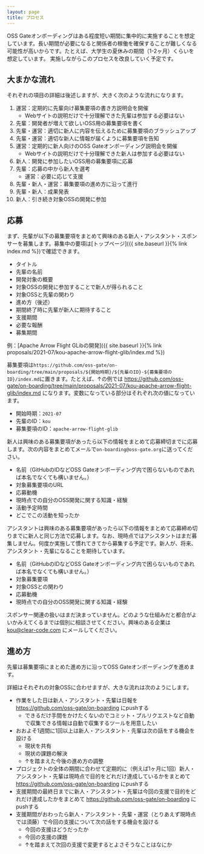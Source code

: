 ```yaml
---
layout: page
title: プロセス
---
```


OSS Gateオンボーディングはある程度短い期間に集中的に実施することを想定しています。長い期間が必要になると関係者の稼働を確保することが難しくなる可能性が高いからです。たとえば、大学生の夏休みの期間（1-2ヶ月）くらいを想定しています。
実施しながらこのプロセスを改良していく予定です。

## 大まかな流れ

それぞれの項目の詳細は後述しますが、大きく次のような流れになります。

  1. 運営：定期的に先輩向け募集要項の書き方説明会を開催
     * Webサイトの説明だけで十分理解できた先輩は参加する必要はない
  2. 先輩：開発者が増えて欲しいOSS用の募集要項を書く
  3. 先輩・運営：適切に新人に内容を伝えるために募集要項のブラッシュアップ
  4. 先輩・運営：適切な新人に情報が届くように募集要項を告知
  5. 運営：定期的に新人向けのOSS Gateオンボーディング説明会を開催
     * Webサイトの説明だけで十分理解できた新人は参加する必要はない
  6. 新人：開発に参加したいOSS用の募集要項に応募
  7. 先輩：応募の中から新人を選考
     * 運営：必要に応じて支援
  8. 先輩・新人・運営：募集要項の進め方に沿って進行
  9. 先輩・新人：成果発表
  10. 新人：引き続き対象OSSの開発に参加

## 応募

まず、先輩が以下の募集要項をまとめて興味のある新人・アシスタント・スポンサーを募集します。募集中の要項は[トップページ]({{ site.baseurl }}{% link index.md %})で確認できます。

  * タイトル
  * 先輩の名前
  * 開発対象の概要
  * 対象OSSの開発に参加することで新人が得られること
  * 対象OSSと先輩の関わり
  * 進め方（後述）
  * 期間終了時に先輩が新人に期待すること
  * 支援期間
  * 必要な報酬
  * 募集期間

例：[Apache Arrow Flight GLibの開発]({{ site.baseurl }}{% link proposals/2021-07/kou-apache-arrow-flight-glib/index.md %})

募集要項は`https://github.com/oss-gate/on-boarding/tree/main/proposals/${開始時期}/${先輩のID}-${募集要項のID}/index.md`に置きます。たとえば、↑の例では https://github.com/oss-gate/on-boarding/tree/main/proposals/2021-07/kou-apache-arrow-flight-glib/index.md になります。変数になっている部分はそれぞれ次の値になっています。

  * 開始時期：`2021-07`
  * 先輩のID：`kou`
  * 募集要項のID：`apache-arrow-flight-glib`

新人は興味のある募集要項があったら以下の情報をまとめて応募締切までに応募します。次の内容をまとめてメールで`on-boarding@oss-gate.org`に送ってください。

  * 名前（GitHubのIDなどOSS Gateオンボーディング内で困らないものであれば本名でなくても構いません。）
  * 対象募集要項のURL
  * 応募動機
  * 現時点での自分のOSS開発に関する知識・経験
  * 活動予定時間
  * どこでこの活動を知ったか

アシスタントは興味のある募集要項があったら以下の情報をまとめて応募締め切りまでに新人と同じ方法で応募します。なお、現時点ではアシスタントはまだ募集しません。何度か実施して慣れてきてから募集する予定です。新人が、将来、アシスタント・先輩になることを期待しています。

  * 名前（GitHubのIDなどOSS Gateオンボーディング内で困らないものであれば本名でなくても構いません。）
  * 対象募集要項
  * 対象OSSとの関わり
  * 応募動機
  * 現時点での自分のOSS開発に関する知識・経験

スポンサー関連の扱いはまだ決まっていません。どのような仕組みだと都合がよいかみえてくるまでは個別に相談させてください。興味のある企業は kou@clear-code.com にメールしてください。

## 進め方

先輩は募集要項にまとめた進め方に沿ってOSS Gateオンボーディングを進めます。

詳細はそれぞれの対象OSSに合わせますが、大きな流れは次のようにします。

  * 作業をした日は新人・アシスタント・先輩は日報を https://github.com/oss-gate/on-boarding にpushする
    * できるだけ手間をかけたくないのでコミット・プルリクエストなど自動で収集できる情報は自動で収集するツールを用意したい
  * おおよそ1週間に1回以上は新人・アシスタント・先輩は次の話をする機会を設ける
    * 現状を共有
    * 現状の課題の解決
    * ↑を踏まえた今後の進め方の調整
  * プロジェクトの全体の期間に合わせて定期的に（例えば1ヶ月に1回）新人・アシスタント・先輩は現時点で目的をどれだけ達成しているかをまとめて https://github.com/oss-gate/on-boarding にpushする
  * 支援期間の最終日までに新人・アシスタント・先輩は今回の支援で目的をどれだけ達成したかをまとめて https://github.com/oss-gate/on-boarding にpushする
  * 支援期間がおわったら新人・アシスタント・先輩・運営（とりあえず現時点では須藤）で今回の支援について次の話をする機会を設ける
    * 今回の支援はどうだったか
    * 今回の支援の課題
    * ↑を踏まえて次回の支援で変更するとよさそうなことはなにか
